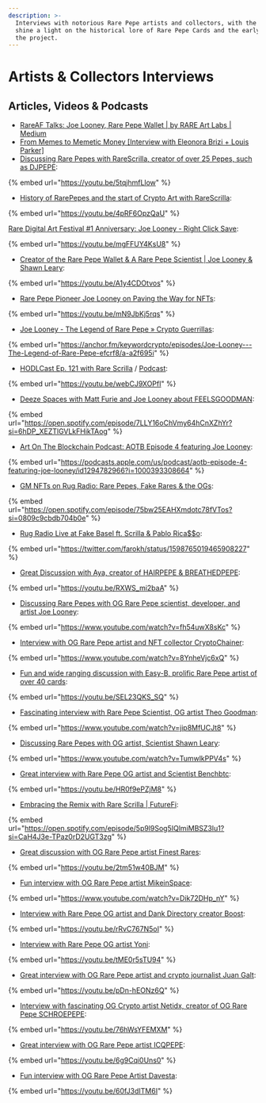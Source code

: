 ```yaml
---
description: >-
  Interviews with notorious Rare Pepe artists and collectors, with the aim to
  shine a light on the historical lore of Rare Pepe Cards and the early days of
  the project.
---
```


# Artists & Collectors Interviews

## Articles, Videos & Podcasts

* [RareAF Talks: Joe Looney, Rare Pepe Wallet | by RARE Art Labs | Medium](https://medium.com/@rareartlabs/rareaf-talks-joe-looney-rare-pepe-wallet-db309924c72b)
* [From Memes to Memetic Money \[Interview with Eleonora Brizi + Louis Parker\]](https://steemit.com/art/@creativecrypto/frommemestomemeticmoneyinterviewwitheleonorabrizilouisparkeroftherarestbook-2wqhpf4a1t)
* [Discussing Rare Pepes with RareScrilla, creator of over 25 Pepes, such as DJPEPE](https://youtu.be/5tqjhmfLlow):&#x20;

{% embed url="https://youtu.be/5tqjhmfLlow" %}

* [History of RarePepes and the start of Crypto Art with RareScrilla](https://www.youtube.com/watch?v=4pRF6OpzQaU):&#x20;

{% embed url="https://youtu.be/4pRF6OpzQaU" %}

[Rare Digital Art Festival #1 Anniversary: Joe Looney - Right Click Save](https://www.rightclicksave.com/article/rare-digital-art-festival-anniversary-joe-looney):

{% embed url="https://youtu.be/mgFFUY4KsU8" %}

* [Creator of the Rare Pepe Wallet & A Rare Pepe Scientist | Joe Looney & Shawn Leary](https://www.youtube.com/watch?v=A1y4CDOtvos\&t=1635s):&#x20;

{% embed url="https://youtu.be/A1y4CDOtvos" %}

* [Rare Pepe Pioneer Joe Looney on Paving the Way for NFTs](https://www.youtube.com/watch?v=mN9JbKj5rqs):&#x20;

{% embed url="https://youtu.be/mN9JbKj5rqs" %}

* [Joe Looney - The Legend of Rare Pepe » Crypto Guerrillas](https://cryptoguerrillas.com/joe-looney-the-legend-of-rare-pepe/):&#x20;

{% embed url="https://anchor.fm/keywordcrypto/episodes/Joe-Looney---The-Legend-of-Rare-Pepe-efcrf8/a-a2f695i" %}

* [HODLCast Ep. 121 with Rare Scrilla](https://www.youtube.com/watch?v=webCJ9XOPfI\&ab\_channel=SashaHodder) / [Podcast](https://open.spotify.com/episode/6tsIGOoAeIeGK4Q44DDkeL?si=5ca3f732906a4a8d):&#x20;

{% embed url="https://youtu.be/webCJ9XOPfI" %}

* [Deeze Spaces with Matt Furie and Joe Looney about FEELSGOODMAN](https://open.spotify.com/episode/7LLY16oChVmy64hCnXZhYr?si=7476abeb2cb94ba5):

{% embed url="https://open.spotify.com/episode/7LLY16oChVmy64hCnXZhYr?si=6hDP_XEZTlGVLkFHikTAog" %}

* [Art On The Blockchain Podcast: AOTB Episode 4 featuring Joe Looney](https://itunes.apple.com/us/podcast/art-on-the-blockchain-podcast/id1294782966?):

{% embed url="https://podcasts.apple.com/us/podcast/aotb-episode-4-featuring-joe-looney/id1294782966?i=1000393308664" %}

* [GM NFTs on Rug Radio: Rare Pepes, Fake Rares & the OGs](https://open.spotify.com/episode/75bw25EAHXmdotc78fVTos?si=e3a99dc8a0a94893):

{% embed url="https://open.spotify.com/episode/75bw25EAHXmdotc78fVTos?si=0809c9cbdb704b0e" %}

* [Rug Radio Live at Fake Basel ft. Scrilla & Pablo Rica\$$o](https://twitter.com/farokh/status/1598765019465908227):&#x20;

{% embed url="https://twitter.com/farokh/status/1598765019465908227" %}

* [Great Discussion with Aya, creator of HAIRPEPE & BREATHEDPEPE](https://youtu.be/RXWS\_mi2baA):

{% embed url="https://youtu.be/RXWS_mi2baA" %}

* [Discussing Rare Pepes with OG Rare Pepe scientist, developer, and artist Joe Looney](https://www.youtube.com/watch?v=fh54uwX8sKc):

{% embed url="https://www.youtube.com/watch?v=fh54uwX8sKc" %}

* [Interview with OG Rare Pepe artist and NFT collector CryptoChainer](https://www.youtube.com/watch?v=8YnheVjc6xQ):&#x20;

{% embed url="https://www.youtube.com/watch?v=8YnheVjc6xQ" %}

* [Fun and wide ranging discussion with Easy-B, prolific Rare Pepe artist of over 40 cards](https://youtu.be/SEL23QKS\_SQ):&#x20;

{% embed url="https://youtu.be/SEL23QKS_SQ" %}

* [Fascinating interview with Rare Pepe Scientist, OG artist Theo Goodman](https://www.youtube.com/watch?v=jip8MfUCJt8):&#x20;

{% embed url="https://www.youtube.com/watch?v=jip8MfUCJt8" %}

* [Discussing Rare Pepes with OG artist, Scientist Shawn Leary](https://www.youtube.com/watch?v=TumwlkPPV4s):&#x20;

{% embed url="https://www.youtube.com/watch?v=TumwlkPPV4s" %}

* [Great interview with Rare Pepe OG artist and Scientist Benchbtc](https://youtu.be/HR0f9ePZjM8):&#x20;

{% embed url="https://youtu.be/HR0f9ePZjM8" %}

* [Embracing the Remix with Rare Scrilla | FutureFi](https://open.spotify.com/episode/5p9l9Sog5IQlmiMBSZ3lu1?si=CaH4J3e-TPaz0rD2UGT3zg):&#x20;

{% embed url="https://open.spotify.com/episode/5p9l9Sog5IQlmiMBSZ3lu1?si=CaH4J3e-TPaz0rD2UGT3zg" %}

* [Great discussion with OG Rare Pepe artist Finest Rares](https://youtu.be/2tm51w40BJM):&#x20;

{% embed url="https://youtu.be/2tm51w40BJM" %}

* [Fun interview with OG Rare Pepe artist MikeinSpace](https://www.youtube.com/watch?v=Dik72DHp\_nY):

{% embed url="https://www.youtube.com/watch?v=Dik72DHp_nY" %}

* [Interview with Rare Pepe OG artist and Dank Directory creator Boost](https://youtu.be/rRvC767N5oI):&#x20;

{% embed url="https://youtu.be/rRvC767N5oI" %}

* [Interview with Rare Pepe OG artist Yoni](https://youtu.be/tME0r5sTU94):

{% embed url="https://youtu.be/tME0r5sTU94" %}

* [Great interview with OG Rare Pepe artist and crypto journalist Juan Galt](https://youtu.be/pDn-hEONz6Q):&#x20;

{% embed url="https://youtu.be/pDn-hEONz6Q" %}

* [Interview with fascinating OG Crypto artist Netidx, creator of OG Rare Pepe SCHROEPEPE](https://youtu.be/76hWsYFEMXM):&#x20;

{% embed url="https://youtu.be/76hWsYFEMXM" %}

* [Great interview with OG Rare Pepe artist ICQPEPE](https://youtu.be/6g9Cqi0Uns0):&#x20;

{% embed url="https://youtu.be/6g9Cqi0Uns0" %}

* [Fun interview with OG Rare Pepe Artist Davesta](https://youtu.be/60fJ3dITM6I):&#x20;

{% embed url="https://youtu.be/60fJ3dITM6I" %}
